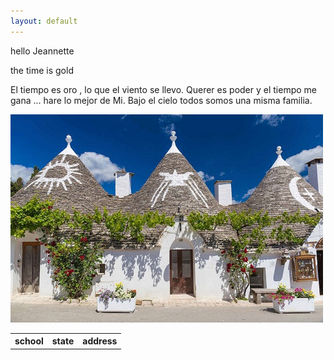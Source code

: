 ```yaml
---
layout: default
---
```

hello  Jeannette 

the time is gold

<p> El tiempo es oro , lo que el viento se llevo. Querer es poder y el tiempo me gana ... hare lo mejor de Mi. Bajo el cielo todos somos una misma familia.</p>

<img src="assets/images/pic_trulli.jpg" alt=" paisaje">

<table> 
  <tr> 
    <th>school</th>
    <th>state</Th>      
    <th>address</Th>
  </tr>
</table> 